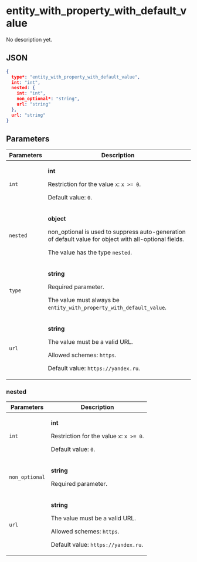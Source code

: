 # entity_with_property_with_default_value
No description yet.

## JSON
```json
{
  type*: "entity_with_property_with_default_value",
  int: "int",
  nested: {
    int: "int",
    non_optional*: "string",
    url: "string"
  },
  url: "string"
}
```

## Parameters
| Parameters | Description |
| --- | --- |
| `int` | <p>**int**</p><p>Restriction for the value `x`: `x >= 0`.</p><p>Default value: `0`.</p> |
| `nested` | <p>**object**</p><p>non_optional is used to suppress auto-generation of default value for object with all-optional fields.</p><p>The value has the type `nested`.</p> |
| `type` | <p>**string**</p><p>Required parameter.</p><p>The value must always be `entity_with_property_with_default_value`.</p> |
| `url` | <p>**string**</p><p>The value must be a valid URL.</p><p>Allowed schemes: `https`.</p><p>Default value: `https://yandex.ru`.</p> |

### nested
| Parameters | Description |
| --- | --- |
| `int` | <p>**int**</p><p>Restriction for the value `x`: `x >= 0`.</p><p>Default value: `0`.</p> |
| `non_optional` | <p>**string**</p><p>Required parameter.</p> |
| `url` | <p>**string**</p><p>The value must be a valid URL.</p><p>Allowed schemes: `https`.</p><p>Default value: `https://yandex.ru`.</p> |
